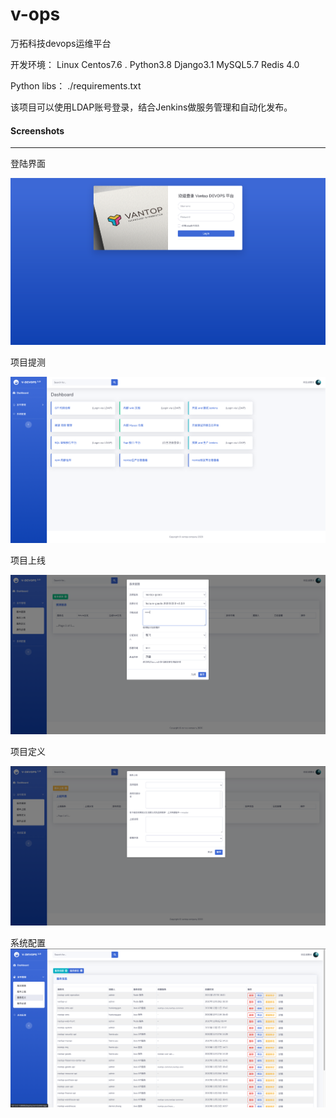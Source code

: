 # v-ops
万拓科技devops运维平台

开发环境： Linux Centos7.6 . Python3.8  Django3.1  MySQL5.7 Redis 4.0

Python libs： ./requirements.txt


该项目可以使用LDAP账号登录，结合Jenkins做服务管理和自动化发布。

#### Screenshots
-----------
登陆界面

![](https://github.com/hujingguang/v-ops/blob/main/screen/1.png)


项目提测

![](https://github.com/hujingguang/v-ops/blob/main/screen/2.png)

项目上线

![](https://github.com/hujingguang/v-ops/blob/main/screen/3.png)

项目定义

![](https://github.com/hujingguang/v-ops/blob/main/screen/4.png)

系统配置
![](https://github.com/hujingguang/v-ops/blob/main/screen/5.png)
